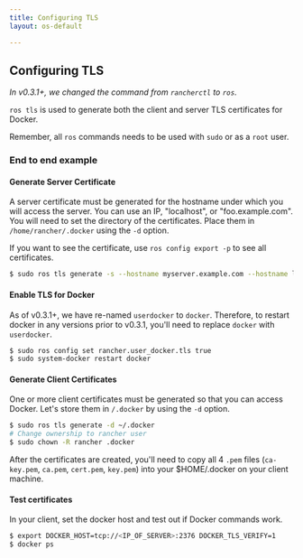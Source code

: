 ```yaml
---
title: Configuring TLS
layout: os-default

---
```


## Configuring TLS

_In v0.3.1+, we changed the command from `rancherctl` to `ros`._

`ros tls` is used to generate both the client and server TLS certificates for Docker.

Remember, all `ros` commands needs to be used with `sudo` or as a `root` user.

### End to end example

#### Generate Server Certificate

A server certificate must be generated for the hostname under which you will access the server.  You can use an IP, "localhost", or "foo.example.com". You will need to set the directory of the certificates. Place them in `/home/rancher/.docker` using the `-d` option.

If you want to see the certificate, use `ros config export -p` to see all certificates.

```bash
$ sudo ros tls generate -s --hostname myserver.example.com --hostname localhost --hostname <IP_OF_SERVER> -d ~/.docker
```

#### Enable TLS for Docker

As of v0.3.1+, we have re-named `userdocker` to `docker`. Therefore, to restart docker in any versions prior to v0.3.1, you'll need to replace `docker` with `userdocker`.

```bash
$ sudo ros config set rancher.user_docker.tls true
$ sudo system-docker restart docker
```

#### Generate Client Certificates

One or more client certificates must be generated so that you can access Docker. Let's store them in `/.docker` by using the `-d` option.

```bash
$ sudo ros tls generate -d ~/.docker
# Change ownership to rancher user
$ sudo chown -R rancher .docker
```

After the certificates are created, you'll need to copy all 4 `.pem` files (`ca-key.pem`, `ca.pem`, `cert.pem`, `key.pem`) into your $HOME/.docker on your client machine.

#### Test certificates

In your client, set the docker host and test out if Docker commands work.

```bash
$ export DOCKER_HOST=tcp://<IP_OF_SERVER>:2376 DOCKER_TLS_VERIFY=1
$ docker ps
```
